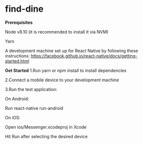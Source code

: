 # find-dine


**Prerequisites**

Node v8.10 (it is recommended to install it via NVM)


Yarn


A development machine set up for React Native by following these instructions: https://facebook.github.io/react-native/docs/getting-started.html

**Get Started**
1.Run yarn or npm install to install dependencies

2.Connect a mobile device to your development machine


3.Run the test application:


  On Android:
  
  
  Run react-native run-android
  
  
  On iOS:
  
  
  Open ios/Messenger.xcodeproj in Xcode
  
  
  Hit Run after selecting the desired device
  
  
